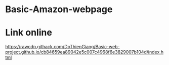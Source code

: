 # Basic-Amazon-webpage
# Link online 
https://rawcdn.githack.com/DoThienGiang/Basic-web-project.github.io/cb84659ea89042e5c007c4968f6e3829007b104d/index.html
